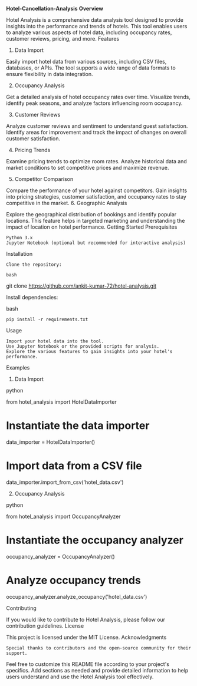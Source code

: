**Hotel-Cancellation-Analysis**
**Overview**

Hotel Analysis is a comprehensive data analysis tool designed to provide insights into the performance and trends of hotels. This tool enables users to analyze various aspects of hotel data, including occupancy rates, customer reviews, pricing, and more.
Features
1. Data Import

Easily import hotel data from various sources, including CSV files, databases, or APIs. The tool supports a wide range of data formats to ensure flexibility in data integration.

2. Occupancy Analysis

Get a detailed analysis of hotel occupancy rates over time. Visualize trends, identify peak seasons, and analyze factors influencing room occupancy.

3. Customer Reviews

Analyze customer reviews and sentiment to understand guest satisfaction. Identify areas for improvement and track the impact of changes on overall customer satisfaction.

4. Pricing Trends

Examine pricing trends to optimize room rates. Analyze historical data and market conditions to set competitive prices and maximize revenue.

5. Competitor Comparison

Compare the performance of your hotel against competitors. Gain insights into pricing strategies, customer satisfaction, and occupancy rates to stay competitive in the market.
6. Geographic Analysis

Explore the geographical distribution of bookings and identify popular locations. This feature helps in targeted marketing and understanding the impact of location on hotel performance.
Getting Started
Prerequisites

    Python 3.x
    Jupyter Notebook (optional but recommended for interactive analysis)

Installation

    Clone the repository:

    bash

git clone https://github.com/ankit-kumar-72/hotel-analysis.git

Install dependencies:

bash

    pip install -r requirements.txt

Usage

    Import your hotel data into the tool.
    Use Jupyter Notebook or the provided scripts for analysis.
    Explore the various features to gain insights into your hotel's performance.

Examples
1. Data Import

python

from hotel_analysis import HotelDataImporter

# Instantiate the data importer
data_importer = HotelDataImporter()

# Import data from a CSV file
data_importer.import_from_csv('hotel_data.csv')

2. Occupancy Analysis

python

from hotel_analysis import OccupancyAnalyzer

# Instantiate the occupancy analyzer
occupancy_analyzer = OccupancyAnalyzer()

# Analyze occupancy trends
occupancy_analyzer.analyze_occupancy('hotel_data.csv')

Contributing

If you would like to contribute to Hotel Analysis, please follow our contribution guidelines.
License

This project is licensed under the MIT License.
Acknowledgments

    Special thanks to contributors and the open-source community for their support.

Feel free to customize this README file according to your project's specifics. Add sections as needed and provide detailed information to help users understand and use the Hotel Analysis tool effectively.
